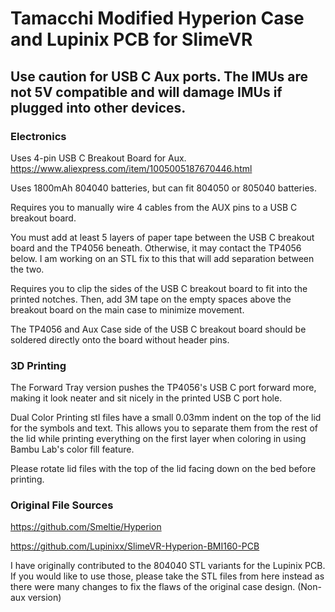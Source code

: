 # Tamacchi Modified Hyperion Case and Lupinix PCB for SlimeVR

## Use caution for USB C Aux ports. The IMUs are not 5V compatible and will damage IMUs if plugged into other devices.

### Electronics
Uses 4-pin USB C Breakout Board for Aux. https://www.aliexpress.com/item/1005005187670446.html

Uses 1800mAh 804040 batteries, but can fit 804050 or 805040 batteries.

Requires you to manually wire 4 cables from the AUX pins to a USB C breakout board.

You must add at least 5 layers of paper tape between the USB C breakout board and the TP4056 beneath. Otherwise, it may contact the TP4056 below. I am working on an STL fix to this that will add separation between the two.

Requires you to clip the sides of the USB C breakout board to fit into the printed notches. Then, add 3M tape on the empty spaces above the breakout board on the main case to minimize movement.

The TP4056 and Aux Case side of the USB C breakout board should be soldered directly onto the board without header pins.

### 3D Printing
The Forward Tray version pushes the TP4056's USB C port forward more, making it look neater and sit nicely in the printed USB C port hole.

Dual Color Printing stl files have a small 0.03mm indent on the top of the lid for the symbols and text. This allows you to separate them from the rest of the lid while printing everything on  the first layer when coloring in using Bambu Lab's color fill feature. 

Please rotate lid files with the top of the lid facing down on the bed before printing.

### Original File Sources

https://github.com/Smeltie/Hyperion

https://github.com/Lupinixx/SlimeVR-Hyperion-BMI160-PCB

I have originally contributed to the 804040 STL variants for the Lupinix PCB. If you would like to use those, please take the STL files from here instead as there were many changes to fix the flaws of the original case design. (Non-aux version)
